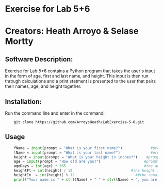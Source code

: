 # Exercise for Lab 5+6
# Creators: Heath Arroyo & Selase Mortty
## Software Description:
   Exercise for Lab 5+6 contains a Python program that takes the user's input in the form of age, first and last name, and height. This input is then run through calculations and a print statment is presented to the user that pairs their names, age, and height together.
## Installation:
Run the command line and enter in the command:
```git
    git clone https://github.com/ArroyoHeath/LabExercise-5-6.git 
```
    
## Usage 
```python
    fName = input(prompt = "What is your first name?")             #prompt to the user that asks them for their first name; their input is then assigned to fName
    lName = input(prompt = "What is your last name?")              #prompt to the user asking them for their last name; their input is then assigned to lName
    height = input(prompt = "What is your height in inches?")    #prompt to the user asks them for their height in inches; user input then assigned to height
    age = input(prompt = "How old are you?")                    #prompt to the user asking them their age; user input for age is then assigned to age
    ageDays = int(age) * 365                                    #the age in days is approximated by multiplying age in years by 365 days
    heightFt = int(height) / 12                           #the height in feet is calculated by dividing the inches by 12
    heightIn  = int(height) % 12                            ##the remaining inches is calculated by finding the remainder 
    print("Your name is " + str(fName) + " " + str(lName) + ", you are at least " + str(ageDays) + " days old, and you are " + str(int(heightFt)) + " feet and " + str(heightIn) + " inches tall.") #output statement that pairs all the info together and displays it to the user
```